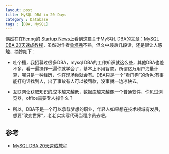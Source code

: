 ```yaml
---
layout: post
title: MySQL DBA in 20 Days
category : Database
tags : [DBA, MySQL]
---
```


偶然在在[Fenng](http://dbanotes.net/)的 [Startup News](http://news.dbanotes.net/)上看到这篇关于MySQL DBA的文章：[MySQL DBA 20天速成教程](http://lutaf.com/130.htm)，虽然对作者[鲁塔弗](http://lutaf.com/)不熟，但文中最后几段话，还是很让人感触，摘抄如下：

* 吐个槽，我招募过很多DBA，mysql DBA的工作知识就这么些，其他DBA也差不多，看一遍操作一遍你就学会了，基本上不用智商。所谓亿万用户海量计算，哪只是一种经历，你在现场你就会有。DBA只是一个”看门狗”的角色:有事能打电话找到人，出了事故有人可以被罚款，没事就一边凉快去。

* 互联网让获取知识的成本越来越低，数据库越来越像一个普通软件，你见过浏览器，office需要专人操作么？

* 所以，DBA不是一个可以承载梦想的职业，年轻人如果想在技术领域有发展，想要”改变世界”，老老实实写代码当程序员去吧。

## 参考

* [MySQL DBA 20天速成教程](http://lutaf.com/130.htm)